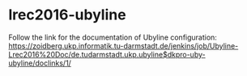 # lrec2016-ubyline

Follow the link for the documentation of Ubyline configuration: https://zoidberg.ukp.informatik.tu-darmstadt.de/jenkins/job/Ubyline-Lrec2016%20Doc/de.tudarmstadt.ukp.ubyline$dkpro-uby-ubyline/doclinks/1/ 